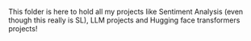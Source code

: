 This folder is here to hold all my projects like Sentiment Analysis (even though this really is SL), LLM projects and Hugging face transformers projects!

